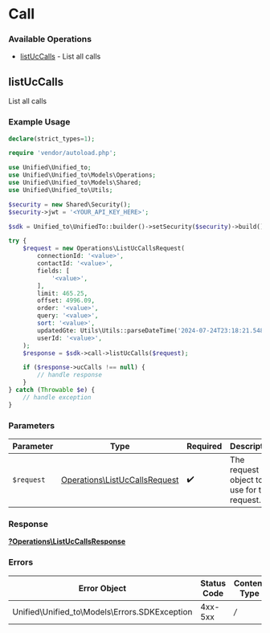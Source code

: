 # Call


### Available Operations

* [listUcCalls](#listuccalls) - List all calls

## listUcCalls

List all calls

### Example Usage

```php
declare(strict_types=1);

require 'vendor/autoload.php';

use Unified\Unified_to;
use Unified\Unified_to\Models\Operations;
use Unified\Unified_to\Models\Shared;
use Unified\Unified_to\Utils;

$security = new Shared\Security();
$security->jwt = '<YOUR_API_KEY_HERE>';

$sdk = Unified_to\UnifiedTo::builder()->setSecurity($security)->build();

try {
    $request = new Operations\ListUcCallsRequest(
        connectionId: '<value>',
        contactId: '<value>',
        fields: [
            '<value>',
        ],
        limit: 465.25,
        offset: 4996.09,
        order: '<value>',
        query: '<value>',
        sort: '<value>',
        updatedGte: Utils\Utils::parseDateTime('2024-07-24T23:18:21.548Z'),
        userId: '<value>',
    );
    $response = $sdk->call->listUcCalls($request);

    if ($response->ucCalls !== null) {
        // handle response
    }
} catch (Throwable $e) {
    // handle exception
}
```



### Parameters

| Parameter                                                                      | Type                                                                           | Required                                                                       | Description                                                                    |
| ------------------------------------------------------------------------------ | ------------------------------------------------------------------------------ | ------------------------------------------------------------------------------ | ------------------------------------------------------------------------------ |
| `$request`                                                                     | [Operations\ListUcCallsRequest](../../Models/Operations/ListUcCallsRequest.md) | :heavy_check_mark:                                                             | The request object to use for the request.                                     |


### Response

**[?Operations\ListUcCallsResponse](../../Models/Operations/ListUcCallsResponse.md)**
### Errors

| Error Object                                  | Status Code                                   | Content Type                                  |
| --------------------------------------------- | --------------------------------------------- | --------------------------------------------- |
| Unified\Unified_to\Models\Errors.SDKException | 4xx-5xx                                       | */*                                           |
